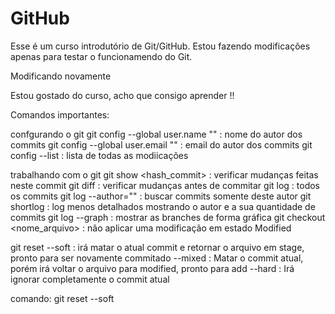 # GitHub

Esse é um curso introdutório de Git/GitHub.
Estou fazendo modificações apenas para testar o
funcionamendo do Git.

Modificando novamente


Estou gostado do curso, acho que consigo aprender !!

Comandos importantes:

confgurando o git
git config --global user.name "" : nome do autor dos commits
git config --global user.email "" : email do autor dos commits
git config --list : lista de todas as modiicações

trabalhando com o git
git show <hash_commit> : verificar mudanças feitas neste commit
git diff : verificar mudanças antes de commitar
git log : todos os commits
git log --author="" : buscar commits somente deste autor
git shortlog : log menos detalhados mostrando o autor e a sua quantidade de commits
git log --graph : mostrar as branches de forma gráfica
git checkout <nome_arquivo> : não aplicar uma modificação em estado Modified

git reset --soft : irá matar o atual commit e retornar o arquivo em stage, pronto
		   para ser novamente commitado
	  --mixed : Matar o commit atual, porém irá voltar o arquivo para modified, pronto para
	  	    add
	  --hard : Irá ignorar completamente o commit atual

comando: git reset --soft <hash na qual eu quero retornar>
